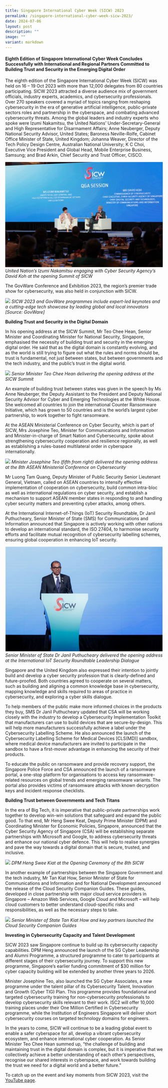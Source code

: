 ```yaml
---
title: Singapore International Cyber Week (SICW) 2023
permalink: /singapore-international-cyber-week-sicw-2023/
date: 2024-07-06
layout: post
description: ""
image: ""
variant: markdown
---
```

#### **Eighth Edition of Singapore International Cyber Week Concludes Successfully with International and Regional Partners Committed to Building Trust and Security in the Emerging Digital Order**

The eighth edition of the Singapore International Cyber Week (SICW) was held on 16 – 19 Oct 2023 with more than 12,000 delegates from 80 countries participating. 
SICW 2023 attracted a diverse audience mix of government officials, industry experts, academics, and cybersecurity professionals. Over 270 speakers covered a myriad of topics ranging from reshaping cybersecurity in the era of generative artificial intelligence, public-private sectors roles and partnership in the cyberspace, and combating advanced cybersecurity threats. 
Among the global leaders and industry experts who spoke were Izumi Nakamitsu, the United Nations’ Under-Secretary-General and High Representative for Disarmament Affairs; Anne Neuberger, Deputy National Security Advisor, United States; Baroness Neville-Rolfe, Cabinet Office Minister of State, United Kingdom; Johanna Weaver, Director of the Tech Policy Design Centre, Australian National University;  K C Choi, Executive Vice President and Global Head, Mobile Enterprise Business, Samsung; and Brad Arkin, Chief Security and Trust Officer, CISCO. 

![](/images/2023%20highlights%20publication/Summit.jpg)
*United Nation’s Izumi Nakamitsu engaging with Cyber Security Agency’s David Koh at the opening Summit of SICW*

The GovWare Conference and Exhibition 2023, the region’s premier trade show for cybersecurity, was also held in conjunction with SICW.

![](/images/2023%20highlights%20publication/D1_Exhibition_149.jpg)
*SICW 2023 and GovWare programmes include expert-led keynotes and a cutting-edge tech showcase by leading global and local innovators
[Source: GovWare]*

**Building Trust and Security in the Digital Domain**

In his opening address at the SICW Summit, Mr Teo Chee Hean, Senior Minister and Coordinating Minister for National Security, Singapore, emphasised the necessity of building trust and security in the emerging digital order. He said that as the digital domain is constantly evolving, and as the world is still trying to figure out what the rules and norms should be, trust is fundamental, not just between states, but between governments and the tech industry, and the public’s trust in the digital world.

![](/images/2023%20highlights%20publication/Summit_SMTeo.jpg)
*Senior Minister Teo Chee Hean delivering the opening address at the SICW Summit*

An example of building trust between states was given in the speech by Ms Anne Neuberger, the Deputy Assistant to the President and Deputy National Security Advisor for Cyber and Emerging Technologies at the White House. She welcomed all countries to join the international Counter Ransomware Initiative, which has grown to 50 countries and is the world’s largest cyber partnership, to work together to fight ransomware. 

At the ASEAN Ministerial Conference on Cyber Security, which is part of SICW, Mrs Josephine Teo, Minister for Communications and Information and Minister-in-charge of Smart Nation and Cybersecurity, spoke about strengthening cybersecurity cooperation and resilience regionally, as well as establishing a rules-based multilateral order in cyberspace internationally. 

![](/images/2023%20highlights%20publication/AMCC.jpg)
*Minister Josephine Teo (fifth from right) delivered the opening address at the 8th ASEAN Ministerial Conference on Cybersecurity*

Mr Luong Tam Quang, Deputy Minister of Public Security Senior Lieutenant General, Vietnam, called on ASEAN countries to intensify effective implementation of cooperation on cybersecurity, build common intra-bloc as well as international regulations on cyber security, and establish a mechanism to support ASEAN member states in responding to and handling cyber security matters and preventing cyber attacks, among others.

At the International Internet-of-Things (IoT) Security Roundtable, Dr Janil Puthucheary, Senior Minister of State (SMS) for Communications and Information announced that Singapore is actively working with other nations to develop an international standard, the ISO 27404, to harmonise security efforts and facilitate mutual recognition of cybersecurity labelling schemes, ensuring global cooperation in enhancing IoT security.

![](/images/2023%20highlights%20publication/Janil.png)
*Senior Minister of State Dr Janil Puthucheary delivered the opening address at the International IoT Security Roundtable Leadership Dialogue*

Singapore and the United Kingdom also expressed their intention to jointly build and develop a cyber security profession that is clearly-defined and future-proofed. Both countries agreed to cooperate on several matters, such as building and aligning a common knowledge base in cybersecurity, mapping knowledge and skills required to areas of practice in cybersecurity, and exploring a cyber skills dialogue. 

To help members of the public make more informed choices in the products they buy, SMS Dr Janil Puthucheary updated that CSA will be working closely with the industry to develop a Cybersecurity Implementation Toolkit that manufacturers can use to build devices that are secure-by-design. This will help more manufacturers successfully achieve a label under the Cybersecurity Labelling Scheme. He also announced the launch of the Cybersecurity Labelling Scheme for Medical Devices [CLS(MD)] sandbox, where medical device manufacturers are invited to participate in the sandbox to have a first-mover advantage in enhancing the security of their products. 

To educate the public on ransomware and provide recovery support, the Singapore Police Force and CSA announced the launch of a ransomware portal, a one-stop platform for organisations to access key ransomware-related resources on global trends and emerging ransomware variants. The portal also provides victims of ransomware attacks with known decryption keys and incident response checklists.

**Building Trust between Governments and Tech Titans**

In the era of Big Tech, it is imperative that public-private partnerships work together to develop win-win solutions that safeguard and expand the public good. To that end, Mr Heng Swee Keat, Deputy Prime Minister (DPM) and Coordinating Minister for Economic Policies, Singapore, announced that the Cyber Security Agency of Singapore (CSA) will be establishing separate partnerships with Microsoft and Google, to address cybersecurity threats and enhance our national cyber defence. This will help to realise synergies and pave the way towards a digital domain that is secure, trusted, and inclusive.

![](/images/2023%20highlights%20publication/DPM_Heng.jpg)
*DPM Heng Swee Kiat at the Opening Ceremony of the 8th SICW*

In another example of partnerships between the Singapore Government and the tech industry, Mr Tan Kiat How, Senior Minister of State for Communications and Information and for National Development announced the release of the Cloud Security Companion Guides. These guides, developed in close partnership with major cloud service providers in Singapore – Amazon Web Services, Google Cloud and Microsoft – will help cloud customers to better understand cloud-specific risks and responsibilities, as well as the necessary steps to take.

![](/images/2023%20highlights%20publication/0D2A6362.jpg)
*Senior Minister of State Tan Kiat How and key partners launched the Cloud Security Companion Guides*

**Investing in Cybersecurity Capacity and Talent Development**

SICW 2023 saw Singapore continue to build up its cybersecurity capacity capabilities. DPM Heng announced the launch of the SG Cyber Leadership and Alumni Programme, a structured programme to cater to participants at different stages of their cybersecurity journey. To support this new programme, Singapore’s earlier funding commitment of $30 million for cyber capacity building will be extended by another three years to 2026. 

Minister Josephine Teo, also launched the SG Cyber Associates, a new programme under the talent pillar of its Cybersecurity Talent, Innovation and Growth (Cyber TIG) Plan. This programme provides foundational and targeted cybersecurity training for non-cybersecurity professionals to develop cybersecurity skills relevant to their work. ISC2 will offer 10,000 training places under their One Million Certified in Cybersecurity programme, while the Institution of Engineers Singapore will deliver short cybersecurity courses on targeted technology domains for engineers.

In the years to come, SICW will continue to be a leading global event to enable a safer cyberspace for all, develop a vibrant cybersecurity ecosystem, and enhance international cyber cooperation. As Senior Minister Teo Chee Hean summed up, “the challenge of building and maintaining trust in the digital domain is complex, but it is imperative that we collectively achieve a better understanding of each other’s perspectives, recognise our shared interests in cyberspace, and work towards building the trust we need for a digital world and a better future.”

To catch up on the event and key moments from SICW 2023, visit the [YouTube page](https://www.youtube.com/@sicwsg).